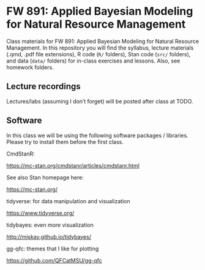 # FW 891: Applied Bayesian Modeling for Natural Resource Management

Class materials for FW 891: Applied Bayesian Modeling for Natural
Resource Management. In this repository you will find the syllabus,
lecture materials (.qmd, .pdf file extensions), R code (`R/` folders),
Stan code (`src/` folders), and data (`data/` folders) for in-class
exercises and lessons. Also, see homework folders.

## Lecture recordings

Lectures/labs (assuming I don’t forget) will be posted after class at
TODO.

## Software

In this class we will be using the following software packages /
libraries. Please try to install them before the first class.

CmdStanR:

https://mc-stan.org/cmdstanr/articles/cmdstanr.html

See also Stan homepage here:

https://mc-stan.org/

tidyverse: for data manipulation and visualization

https://www.tidyverse.org/

tidybayes: even more visualization

http://mjskay.github.io/tidybayes/

gg-qfc: themes that I like for plotting

https://github.com/QFCatMSU/gg-qfc
